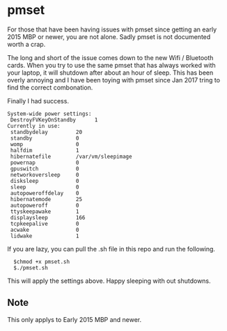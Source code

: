 # pmset

For those that have been having issues with pmset since getting an early 2015 MBP or newer, you are not alone. Sadly pmset is not documented worth a crap. 

The long and short of the issue comes down to the new Wifi / Bluetooth cards. When you try to use the same pmset that has always worked with your laptop, it will shutdown after about an hour of sleep. This has been overly annoying and I have been toying with pmset since Jan 2017 tring to find the correct combonation. 

Finally I had success. 

    System-wide power settings:
     DestroyFVKeyOnStandby		1
    Currently in use:
     standbydelay         20
     standby              0
     womp                 0
     halfdim              1
     hibernatefile        /var/vm/sleepimage
     powernap             0
     gpuswitch            0
     networkoversleep     0
     disksleep            0
     sleep                0
     autopoweroffdelay    0
     hibernatemode        25
     autopoweroff         0
     ttyskeepawake        1
     displaysleep         166
     tcpkeepalive         0
     acwake               0
     lidwake              1
 
 If you are lazy, you can pull the .sh file in this repo and run the following.
 
      $chmod +x pmset.sh
      $./pmset.sh
      
This will apply the settings above. Happy sleeping with out shutdowns. 

## Note
This only applys to Early 2015 MBP and newer. 
